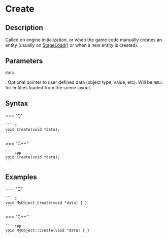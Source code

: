 # Create

## Description
Called on engine initialization, or when the game code manually creates an entity (usually on [StageLoad()](StageLoad.md) or when a new entity is created).

## Parameters
`data`

:   Optional pointer to user defined data (object type, value, etc). Will be `NULL` for entities loaded from the scene layout.

## Syntax
=== "C"

	``` c
	void Create(void *data);
	```

=== "C++"

	``` cpp
	void Create(void *data);
	```

## Examples
=== "C"

	``` c
	void MyObject_Create(void *data) { }
	```

=== "C++"

	``` cpp
	void MyObject::Create(void *data) { }
	```